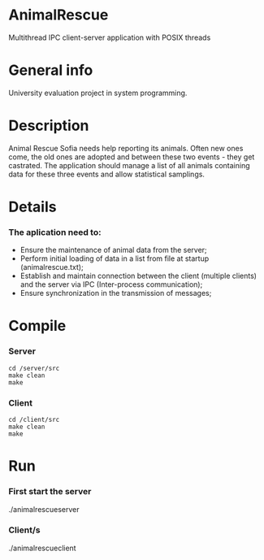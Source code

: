 # AnimalRescue
Multithread IPC client-server application with POSIX threads

# General info

University evaluation project in system programming.

# Description

Animal Rescue Sofia needs help reporting its animals. Often new ones come, the old ones 
are adopted and between these two events - they get castrated. The application should manage
a list of all animals containing data for these three events and allow statistical samplings.

# Details

### The aplication need to:

 * Ensure the maintenance of animal data from the server;
 * Perform initial loading of data in a list from file at startup (animalrescue.txt);
 * Establish and maintain connection between the client (multiple clients) and the server via IPC (Inter-process communication);
 * Ensure synchronization in the transmission of messages;
 
# Compile
 
### Server
```
cd /server/src 
make clean 
make
```
 
### Client
```
cd /client/src 
make clean 
make
```
 
 # Run 
 
 ### First start the server
 
 ./animalrescueserver
 
 ### Client/s
 
  ./animalrescueclient
